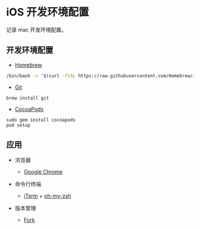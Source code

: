 # iOS 开发环境配置
记录 mac 开发环境配置。

## 开发环境配置

* [Homebrew](https://brew.sh/)

```sh
/bin/bash -c "$(curl -fsSL https://raw.githubusercontent.com/Homebrew/install/master/install.sh)"
```

* [Git](https://git-scm.com/)

```shell
brew install git
```

* [CocoaPods](https://cocoapods.org/)

```shell
sudo gem install cocoapods
pod setup
```

## 应用

* 浏览器
    * [Google Chrome](https://www.google.com.tw/chrome/browser/desktop/index.html)

* 命令行终端
  *  [iTerm](https://www.iterm2.com/) + [oh-my-zsh](http://ohmyz.sh/) 

* 版本管理
  * [Fork](https://git-fork.com/)
